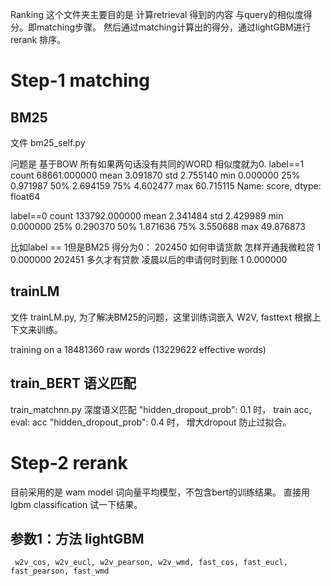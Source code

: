 Ranking 这个文件夹主要目的是 计算retrieval 得到的内容 与query的相似度得分。即matching步骤。
然后通过matching计算出的得分，通过lightGBM进行rerank 排序。

# Step-1 matching 
## BM25
文件 bm25_self.py

问题是 基于BOW 所有如果两句话没有共同的WORD 相似度就为0. 
label==1
    count    68661.000000
    mean         3.091870
    std          2.755140
    min          0.000000
    25%          0.971987
    50%          2.694159
    75%          4.602477
    max         60.715115
    Name: score, dtype: float64

label==0
    count    133792.000000
    mean          2.341484
    std           2.429989
    min           0.000000
    25%           0.290370
    50%           1.871636
    75%           3.550688
    max          49.876873

比如label == 1但是BM25 得分为0：
202450               如何申请货款            怎样开通我微粒贷       1  0.000000
202451               多久才有贷款         凌晨以后的申请何时到账       1  0.000000

## trainLM
文件 trainLM.py, 为了解决BM25的问题，这里训练词嵌入 W2V, fasttext 根据上下文来训练。

training on a 18481360 raw words (13229622 effective words)

## train_BERT 语义匹配
train_matchnn.py  深度语义匹配
"hidden_dropout_prob": 0.1 时， train acc, eval: acc
"hidden_dropout_prob": 0.4 时， 增大dropout 防止过拟合。
 

# Step-2 rerank

目前采用的是 wam model 词向量平均模型，不包含bert的训练结果。
直接用lgbm classification 试一下结果。

## 参数1：方法 lightGBM
     w2v_cos, w2v_eucl, w2v_pearson, w2v_wmd, fast_cos, fast_eucl, fast_pearson, fast_wmd

 
